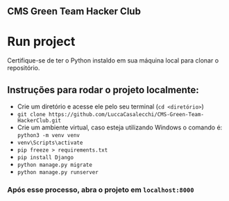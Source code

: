 ## CMS Green Team Hacker Club




# Run project

Certifique-se de ter o Python instaldo em sua máquina local para clonar o repositório.

## Instruções para rodar o projeto localmente:

- Crie um diretório e acesse ele pelo seu terminal (`cd <diretório>`)
- `git clone https://github.com/LuccaCasalecchi/CMS-Green-Team-HackerClub.git`
- Crie um ambiente virtual, caso esteja utilizando Windows o comando é: `python3 -m venv venv`
- `venv\Scripts\activate`
- `pip freeze > requirements.txt`
- `pip install Django`
- `python manage.py migrate`
- `python manage.py runserver`

### Após esse processo, abra o projeto em ```localhost:8000```
